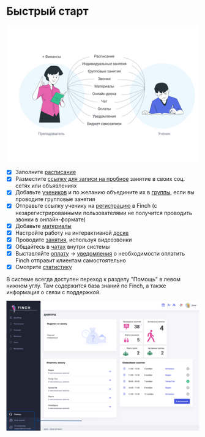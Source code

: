 # Быстрый старт

![](<../.gitbook/assets/image (22).png>)

* [x] Заполните [расписание](../zanyatiya-i-videozvonki/raspisanie.md)
* [x] Разместите [ссылку для записи на пробное](ssylka-zapis-na-probnoe.md) занятие в своих соц. сетях или объявлениях
* [x] Добавьте [учеников](../ucheniki-i-gruppy/ucheniki.md) и по желанию объедините их в [группы](../ucheniki-i-gruppy/gruppy.md), если вы проводите групповые занятия&#x20;
* [x] Отправьте ссылку ученику на [регистрацию](../ucheniki-i-gruppy/ucheniki.md#registraciya-uchenikov) в Finch (с незарегистрированными пользователями не получится проводить звонки в онлайн-формате)
* [x] Добавьте [материалы](broken-reference)
* [x] Настройте работу на интерактивной [доске](../zanyatiya-i-videozvonki/provedenie-zanyatii-v-onlain-formate/ispolzovanie-interaktivnoi-doski.md)&#x20;
* [x] Проводите [занятия](broken-reference), используя видеозвонки
* [x] Общайтесь в [чатах](../uvedomleniya-i-chaty/chaty.md) внутри системы
* [x] Выставляйте [оплату](../ucheniki-i-gruppy/stoimost-zanyatii-vystavlenie-oplaty.md) -> [уведомления](../uvedomleniya-i-chaty/uvedomleniya.md) о необходимости оплатить Finch отправит клиентам самостоятельно
* [x] Смотрите [статистику](../statistika/finansy.md)

В системе всегда доступен переход к разделу "Помощь" в левом нижнем углу. Там содержится база знаний по Finch, а также информация о связи с поддержкой.

![](<../.gitbook/assets/image (120).png>)
